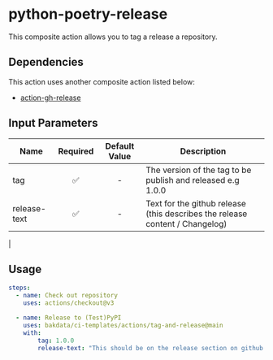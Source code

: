# python-poetry-release

This composite action allows you to tag a release a repository.

## Dependencies

This action uses another composite action listed below:

- [action-gh-release](https://github.com/softprops/action-gh-release)

## Input Parameters

| Name         | Required | Default Value | Description                                                                  |
| ------------ | :------: | :-----------: | ---------------------------------------------------------------------------- |
| tag          |    ✅    |       -       | The version of the tag to be publish and released e.g 1.0.0                  |
| release-text |    ✅    |       -       | Text for the github release (this describes the release content / Changelog) |

|

## Usage

```yaml
steps:
  - name: Check out repository
    uses: actions/checkout@v3

  - name: Release to (Test)PyPI
    uses: bakdata/ci-templates/actions/tag-and-release@main
    with:
        tag: 1.0.0
        release-text: "This should be on the release section on github. Normally a Changelog"
```
